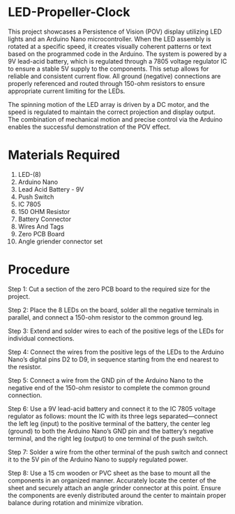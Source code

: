 # LED-Propeller-Clock

This project showcases a Persistence of Vision (POV) display utilizing LED lights and an Arduino Nano microcontroller. When the LED assembly is rotated at a specific speed, it creates visually coherent patterns or text based on the programmed code in the Arduino. The system is powered by a 9V lead-acid battery, which is regulated through a 7805 voltage regulator IC to ensure a stable 5V supply to the components. This setup allows for reliable and consistent current flow. All ground (negative) connections are properly referenced and routed through 150-ohm resistors to ensure appropriate current limiting for the LEDs.

The spinning motion of the LED array is driven by a DC motor, and the speed is regulated to maintain the correct projection and display output. The combination of mechanical motion and precise control via the Arduino enables the successful demonstration of the POV effect.

# Materials Required

1. LED-(8)
2. Arduino Nano
3. Lead Acid Battery - 9V
4. Push Switch 
5. IC 7805
6. 150 OHM Resistor
7. Battery Connector
8. Wires And Tags
9. Zero PCB Board
10. Angle griender connector set

# Procedure 

Step 1: Cut a section of the zero PCB board to the required size for the project.

Step 2: Place the 8 LEDs on the board, solder all the negative terminals in parallel, and connect a 150-ohm resistor to the common ground leg.

Step 3: Extend and solder wires to each of the positive legs of the LEDs for individual connections.

Step 4: Connect the wires from the positive legs of the LEDs to the Arduino Nano’s digital pins D2 to D9, in sequence starting from the end nearest to the resistor.

Step 5: Connect a wire from the GND pin of the Arduino Nano to the negative end of the 150-ohm resistor to complete the common ground connection.

Step 6: Use a 9V lead-acid battery and connect it to the IC 7805 voltage regulator as follows: mount the IC with its three legs separated—connect the left leg (input) to the positive terminal of the battery, the center leg (ground) to both the Arduino Nano’s GND pin and the battery’s negative terminal, and the right leg (output) to one terminal of the push switch.

Step 7: Solder a wire from the other terminal of the push switch and connect it to the 5V pin of the Arduino Nano to supply regulated power.

Step 8: Use a 15 cm wooden or PVC sheet as the base to mount all the components in an organized manner. Accurately locate the center of the sheet and securely attach an angle grinder connector at this point. Ensure the components are evenly distributed around the center to maintain proper balance during rotation and minimize vibration.

